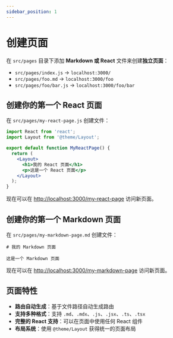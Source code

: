 ```yaml
---
sidebar_position: 1
---
```


# 创建页面

在 `src/pages` 目录下添加 **Markdown 或 React** 文件来创建**独立页面**：

- `src/pages/index.js` → `localhost:3000/`
- `src/pages/foo.md` → `localhost:3000/foo`
- `src/pages/foo/bar.js` → `localhost:3000/foo/bar`

## 创建你的第一个 React 页面

在 `src/pages/my-react-page.js` 创建文件：

```jsx title="src/pages/my-react-page.js"
import React from 'react';
import Layout from '@theme/Layout';

export default function MyReactPage() {
  return (
    <Layout>
      <h1>我的 React 页面</h1>
      <p>这是一个 React 页面</p>
    </Layout>
  );
}
```

现在可以在 [http://localhost:3000/my-react-page](http://localhost:3000/my-react-page) 访问新页面。

## 创建你的第一个 Markdown 页面

在 `src/pages/my-markdown-page.md` 创建文件：

```mdx title="src/pages/my-markdown-page.md"
# 我的 Markdown 页面

这是一个 Markdown 页面
```

现在可以在 [http://localhost:3000/my-markdown-page](http://localhost:3000/my-markdown-page) 访问新页面。

## 页面特性

- **路由自动生成**：基于文件路径自动生成路由
- **支持多种格式**：支持 `.md`、`.mdx`、`.js`、`.jsx`、`.ts`、`.tsx`
- **完整的 React 支持**：可以在页面中使用任何 React 组件
- **布局系统**：使用 `@theme/Layout` 获得统一的页面布局
